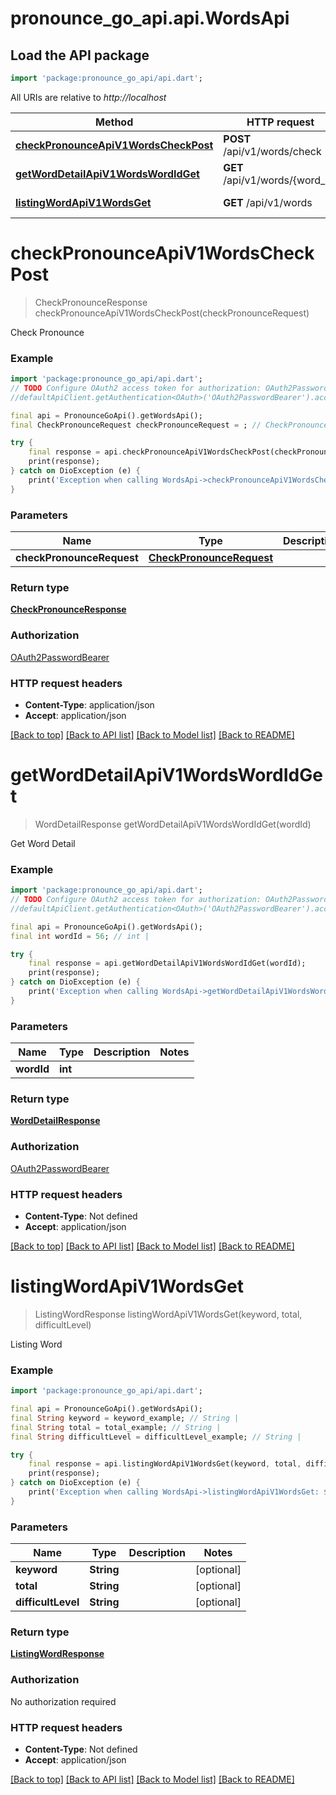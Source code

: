 # pronounce_go_api.api.WordsApi

## Load the API package
```dart
import 'package:pronounce_go_api/api.dart';
```

All URIs are relative to *http://localhost*

Method | HTTP request | Description
------------- | ------------- | -------------
[**checkPronounceApiV1WordsCheckPost**](WordsApi.md#checkpronounceapiv1wordscheckpost) | **POST** /api/v1/words/check | Check Pronounce
[**getWordDetailApiV1WordsWordIdGet**](WordsApi.md#getworddetailapiv1wordswordidget) | **GET** /api/v1/words/{word_id} | Get Word Detail
[**listingWordApiV1WordsGet**](WordsApi.md#listingwordapiv1wordsget) | **GET** /api/v1/words | Listing Word


# **checkPronounceApiV1WordsCheckPost**
> CheckPronounceResponse checkPronounceApiV1WordsCheckPost(checkPronounceRequest)

Check Pronounce

### Example
```dart
import 'package:pronounce_go_api/api.dart';
// TODO Configure OAuth2 access token for authorization: OAuth2PasswordBearer
//defaultApiClient.getAuthentication<OAuth>('OAuth2PasswordBearer').accessToken = 'YOUR_ACCESS_TOKEN';

final api = PronounceGoApi().getWordsApi();
final CheckPronounceRequest checkPronounceRequest = ; // CheckPronounceRequest | 

try {
    final response = api.checkPronounceApiV1WordsCheckPost(checkPronounceRequest);
    print(response);
} catch on DioException (e) {
    print('Exception when calling WordsApi->checkPronounceApiV1WordsCheckPost: $e\n');
}
```

### Parameters

Name | Type | Description  | Notes
------------- | ------------- | ------------- | -------------
 **checkPronounceRequest** | [**CheckPronounceRequest**](CheckPronounceRequest.md)|  | 

### Return type

[**CheckPronounceResponse**](CheckPronounceResponse.md)

### Authorization

[OAuth2PasswordBearer](../README.md#OAuth2PasswordBearer)

### HTTP request headers

 - **Content-Type**: application/json
 - **Accept**: application/json

[[Back to top]](#) [[Back to API list]](../README.md#documentation-for-api-endpoints) [[Back to Model list]](../README.md#documentation-for-models) [[Back to README]](../README.md)

# **getWordDetailApiV1WordsWordIdGet**
> WordDetailResponse getWordDetailApiV1WordsWordIdGet(wordId)

Get Word Detail

### Example
```dart
import 'package:pronounce_go_api/api.dart';
// TODO Configure OAuth2 access token for authorization: OAuth2PasswordBearer
//defaultApiClient.getAuthentication<OAuth>('OAuth2PasswordBearer').accessToken = 'YOUR_ACCESS_TOKEN';

final api = PronounceGoApi().getWordsApi();
final int wordId = 56; // int | 

try {
    final response = api.getWordDetailApiV1WordsWordIdGet(wordId);
    print(response);
} catch on DioException (e) {
    print('Exception when calling WordsApi->getWordDetailApiV1WordsWordIdGet: $e\n');
}
```

### Parameters

Name | Type | Description  | Notes
------------- | ------------- | ------------- | -------------
 **wordId** | **int**|  | 

### Return type

[**WordDetailResponse**](WordDetailResponse.md)

### Authorization

[OAuth2PasswordBearer](../README.md#OAuth2PasswordBearer)

### HTTP request headers

 - **Content-Type**: Not defined
 - **Accept**: application/json

[[Back to top]](#) [[Back to API list]](../README.md#documentation-for-api-endpoints) [[Back to Model list]](../README.md#documentation-for-models) [[Back to README]](../README.md)

# **listingWordApiV1WordsGet**
> ListingWordResponse listingWordApiV1WordsGet(keyword, total, difficultLevel)

Listing Word

### Example
```dart
import 'package:pronounce_go_api/api.dart';

final api = PronounceGoApi().getWordsApi();
final String keyword = keyword_example; // String | 
final String total = total_example; // String | 
final String difficultLevel = difficultLevel_example; // String | 

try {
    final response = api.listingWordApiV1WordsGet(keyword, total, difficultLevel);
    print(response);
} catch on DioException (e) {
    print('Exception when calling WordsApi->listingWordApiV1WordsGet: $e\n');
}
```

### Parameters

Name | Type | Description  | Notes
------------- | ------------- | ------------- | -------------
 **keyword** | **String**|  | [optional] 
 **total** | **String**|  | [optional] 
 **difficultLevel** | **String**|  | [optional] 

### Return type

[**ListingWordResponse**](ListingWordResponse.md)

### Authorization

No authorization required

### HTTP request headers

 - **Content-Type**: Not defined
 - **Accept**: application/json

[[Back to top]](#) [[Back to API list]](../README.md#documentation-for-api-endpoints) [[Back to Model list]](../README.md#documentation-for-models) [[Back to README]](../README.md)

